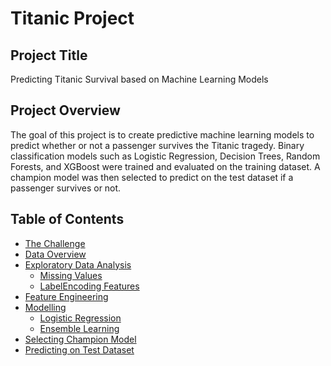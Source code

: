 # Titanic Project

## Project Title
Predicting Titanic Survival based on Machine Learning Models

## Project Overview
The goal of this project is to create predictive machine learning models to predict whether or not a passenger survives the Titanic tragedy. Binary classification models such as Logistic Regression, Decision Trees, Random Forests, and XGBoost were trained and evaluated on the training dataset. A champion model was then selected to predict on the test dataset if a passenger survives or not.

## Table of Contents
- [The Challenge](#the-challenge)
- [Data Overview](#data-overview)
- [Exploratory Data Analysis](#exploratory-data-analysis)
  - [Missing Values](#missing-values)
  - [LabelEncoding Features](#labelencoding-features)
- [Feature Engineering](#feature-engineering)
- [Modelling](#modelling)
  - [Logistic Regression](#logistic-regression)
  - [Ensemble Learning](#ensemble-learning)
- [Selecting Champion Model](#selecting-champion-model)
- [Predicting on Test Dataset](#predicting-on-test-dataset)
